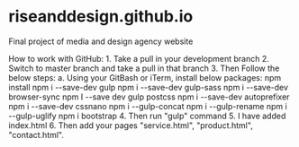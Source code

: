 # riseanddesign.github.io
Final project of media and design agency website

How to work with GitHub:
	1. Take a pull in your development branch 
	2. Switch to master branch and take a pull in that branch
	3. Then Follow the below steps:
		a. Using your GitBash or iTerm, install below packages:
			npm install
			npm i --save-dev gulp
			npm i --save-dev gulp-sass
			npm i --save-dev browser-sync
			npm I --save dev gulp postcss
			npm i --save-dev autoprefixer
			npm i --save-dev cssnano
			npm i --gulp-concat
			npm i --gulp-rename
			npm i --gulp-uglify
			npm i bootstrap
	4. Then run "gulp" command
	5. I have added index.html
  6. Then add your pages "service.html", "product.html", "contact.html".
